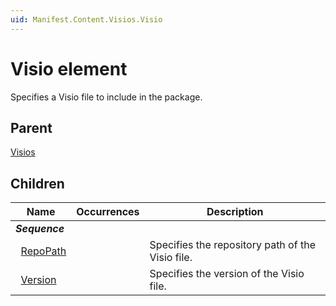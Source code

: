 ```yaml
---
uid: Manifest.Content.Visios.Visio
---
```


# Visio element

Specifies a Visio file to include in the package.

## Parent

[Visios](xref:Manifest.Content.Visios)

## Children

|Name|Occurrences|Description|
|--- |--- |--- |
|***Sequence***|||
|&nbsp;&nbsp;[RepoPath](xref:Manifest.Content.Visios.Visio.RepoPath)||Specifies the repository path of the Visio file.|
|&nbsp;&nbsp;[Version](xref:Manifest.Content.Visios.Visio.Version)||Specifies the version of the Visio file.|
